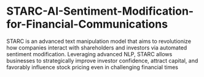 # STARC-AI-Sentiment-Modification-for-Financial-Communications
STARC is an advanced text manipulation model that aims to revolutionize how companies interact with shareholders and investors via automated sentiment modification. Leveraging advanced NLP, STARC allows businesses to strategically improve investor confidence, attract capital, and favorably influence stock pricing even in challenging financial times

